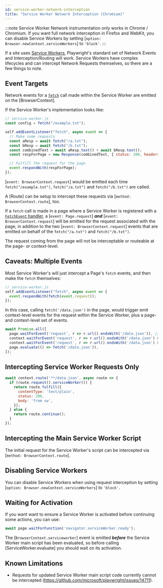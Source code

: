 ```yaml
---
id: service-worker-network-interception
title: "Service Worker Network Interception (Chromium)"
---
```


:::note
Service Worker Network instrumentation only works in Chrome / Chromium. If you want full network interception in Firefox and WebKit, you can disable Service Workers by setting [`option: Browser.newContext.serviceWorkers`] to `'block'`.
:::

If a site uses [Service Workers](https://developer.mozilla.org/en-US/docs/Web/API/Service_Worker_API), Playwright's standard set of Network Events and Interception/Routing will work. Service Workers have complex lifecycles and can intercept Network Requests themselves, so there are a few things to note.

## Event Targets

Network events for a [`fetch`](https://developer.mozilla.org/en-US/docs/Web/API/Fetch_API) call made within the Service Worker are emitted on the [BrowserContext].

If the Service Worker's implementation looks like:

```js
// service-worker.js
const config = fetch("/example.txt");

self.addEventListener("fetch", async event => {
  // Make some requests
  const aResp = await fetch("/a.txt");
  const bResp = await fetch("/b.txt");
  const combinedText = await aResp.text() + await bResp.text();
  const respForPage = new Response(combinedText, { status: 200, headers: { 'Content-Type': 'text/plain', 'X-Header-Added-By-SW': 'hi!' } });

  // Fulfill the request for the page
  event.respondWith(respForPage);
});
```

[`event: BrowserContext.request`] would be emitted each time `fetch("/example.txt")`, `fetch("/a.txt")` and `fetch("/b.txt")` are called.

A [Route] can be setup to intercept these requests via [`method: BrowserContext.route`], too.

If a `fetch` call is made in a page where a Service Worker is registered with a [`FetchEvent` handler](https://developer.mozilla.org/en-US/docs/Web/API/FetchEvent#examples), a [`event: Page.request`] ***and*** [`event: BrowserContext.request`] will be emitted for the request associated with the page, in addition to the two [`event: BrowserContext.request`] events that are emitted on behalf of the `fetch("/a.txt")` and `fetch("/b.txt")`. 

The request coming from the page will not be interceptable or routeable at the page- or context-level.

## Caveats: Multiple Events

Most Service Worker's will just intercept a Page's `fetch` events, and then make the `fetch` themselves:

```js
// service-worker.js
self.addEventListener("fetch", async event => {
  event.respondWith(fetch(event.request));
});
```

In this case, calling `fetch('/data.json')` in the page, would trigger emit context-level events for the request within the Service Worker, plus a page- and context-level set of events.

```js 
await Promise.all([
  page.waitForEvent('request', r => r.url().endsWith('/data.json')), // fetch within the Page
  context.waitForEvent('request', r => r.url().endsWith('/data.json') && !r.serviceWorker()), // fetch within the Page
  context.waitForEvent('request', r => r.url().endsWith('/data.json') && r.serviceWorker() === null), // fetch within the Service Worker, the second condition could also be written as r.fromServiceWorker()
  page.evaluate(() => fetch('/data.json')),
]);
```

## Intercepting Service Worker Requests Only

```js
await context.route('**/data.json', async route => {
  if (route.request().serviceWorker()) {
    return route.fulfill({
      contentType: 'text/plain',
      status: 200,
      body: 'from sw',
    });
  } else {
    return route.continue();
  }
});
```

## Intercepting the Main Service Worker Script

The initial request for the Service Worker's script can be intercepted via [`method: BrowserContext.route`].

## Disabling Service Workers

You can disable Service Workers when using request interception by setting [`option: Browser.newContext.serviceWorkers`] to `'block'`.

## Waiting for Activation

If you want want to ensure a Service Worker is activated before continuing some actions, you can use:

```js
await page.waitForFunction('navigator.serviceWorker.ready');
```

The [`BrowserContext.serviceworker`] event is emitted ***before*** the Service Worker main script has been evaluated, so before calling [ServiceWorker.evaluate] you should wait on its activation.  

## Known Limitations

* Requests for updated Service Worker main script code currently cannot be intercepted (https://github.com/microsoft/playwright/issues/14711).

